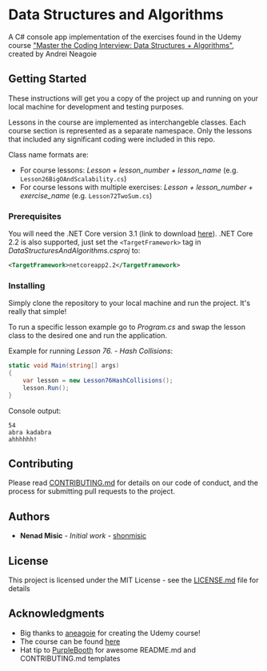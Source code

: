# Data Structures and Algorithms

A C# console app implementation of the exercises found in the Udemy course ["Master the Coding Interview: Data Structures + Algorithms"](https://www.udemy.com/course/master-the-coding-interview-data-structures-algorithms/), created by Andrei Neagoie

## Getting Started

These instructions will get you a copy of the project up and running on your local machine for development and testing purposes.

Lessons in the course are implemented as interchangeble classes. Each course section is represented as a separate namespace. Only the lessons that included any significant coding were included in this repo.

Class name formats are:
- For course lessons: *Lesson + lesson_number + lesson_name* (e.g. `Lesson26BigOAndScalability.cs`)
- For course lessons with multiple exercises: *Lesson + lesson_number + exercise_name* (e.g. `Lesson72TwoSum.cs`)

### Prerequisites

You will need the .NET Core version 3.1 (link to download [here](https://dotnet.microsoft.com/download)).
.NET Core 2.2 is also supported, just set the `<TargetFramework>` tag in *DataStructuresAndAlgorithms.csproj* to:

```wsdl
<TargetFramework>netcoreapp2.2</TargetFramework>
```

### Installing

Simply clone the repository to your local machine and run the project. It's really that simple!

To run a specific lesson example go to *Program.cs* and swap the lesson class to the desired one and run the application.

Example for running *Lesson 76. - Hash Collisions*:
```csharp
static void Main(string[] args)
{
    var lesson = new Lesson76HashCollisions();
    lesson.Run();
}
```

Console output:
```
54
abra kadabra
ahhhhhh!
```

## Contributing

Please read [CONTRIBUTING.md](CONTRIBUTING.md) for details on our code of conduct, and the process for submitting pull requests to the project.

## Authors

* **Nenad Misic** - *Initial work* - [shonmisic](https://github.com/shonmisic)

## License

This project is licensed under the MIT License - see the [LICENSE.md](LICENSE.md) file for details

## Acknowledgments

* Big thanks to [aneagoie](https://github.com/aneagoie/) for creating the Udemy course!
* The course can be found [here](https://www.udemy.com/course/master-the-coding-interview-data-structures-algorithms/)
* Hat tip to [PurpleBooth](https://gist.github.com/PurpleBooth) for awesome README.md and CONTRIBUTING.md templates


